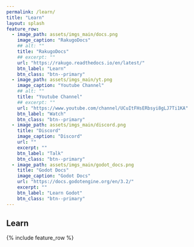 ```yaml
---
permalink: /learn/
title: "Learn"
layout: splash
feature_row:
  - image_path: assets/imgs_main/docs.png
    image_caption: "RakugoDocs"
    ## alt: ""
    title: "RakugoDocs"
    ## excerpt: ""
    url: "https://rakugo.readthedocs.io/en/latest/"
    btn_label: "Learn"
    btn_class: "btn--primary"
  - image_path: assets/imgs_main/yt.png
    image_caption: "Youtube Channel"
    ## alt: ""
    title: "Youtube Channel"
    ## excerpt: ""
    url: "https://www.youtube.com/channel/UCuItFHsERbsyi8gLJ7Ti1KA"
    btn_label: "Watch"
    btn_class: "btn--primary"
  - image_path: assets/imgs_main/discord.png
    title: "Discord"
    image_caption: "Discord"
    url: ""
    excerpt: ""
    btn_label: "Talk"
    btn_class: "btn--primary"
  - image_path: assets/imgs_main/godot_docs.png
    title: "Godot Docs"
    image_caption: "Godot Docs"
    url: "https://docs.godotengine.org/en/3.2/"
    excerpt: ""
    btn_label: "Learn Godot"
    btn_class: "btn--primary"
---
```


## Learn

{% include feature_row %}
